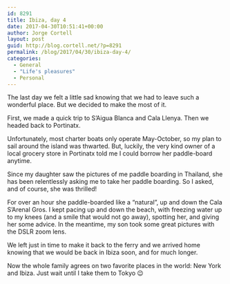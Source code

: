 ```yaml
---
id: 8291
title: Ibiza, day 4
date: 2017-04-30T10:51:41+00:00
author: Jorge Cortell
layout: post
guid: http://blog.cortell.net/?p=8291
permalink: /blog/2017/04/30/ibiza-day-4/
categories:
  - General
  - "Life's pleasures"
  - Personal
---
```

The last day we felt a little sad knowing that we had to leave such a wonderful place. But we decided to make the most of it.

First, we made a quick trip to S’Aigua Blanca and Cala Llenya. Then we headed back to Portinatx.
  
Unfortunately, most charter boats only operate May-October, so my plan to sail around the island was thwarted. But, luckily, the very kind owner of a local grocery store in Portinatx told me I could borrow her paddle-board anytime.

Since my daughter saw the pictures of me paddle boarding in Thailand, she has been relentlessly asking me to take her paddle boarding. So I asked, and of course, she was thrilled!

For over an hour she paddle-boarded like a “natural”, up and down the Cala S’Arenal Gros. I kept pacing up and down the beach, with freezing water up to my knees (and a smile that would not go away), spotting her, and giving her some advice. In the meantime, my son took some great pictures with the DSLR zoom lens.

We left just in time to make it back to the ferry and we arrived home knowing that we would be back in Ibiza soon, and for much longer.

Now the whole family agrees on two favorite places in the world: New York and Ibiza. Just wait until I take them to Tokyo 😉